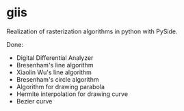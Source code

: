 giis
====
Realization of rasterization algorithms in python with PySide.

Done:
 - Digital Differential Analyzer
 - Bresenham's line algorithm
 - Xiaolin Wu's line algorithm
 - Bresenham's circle algorithm
 - Algorithm for drawing parabola
 - Hermite interpolation for drawing curve
 - Bezier curve